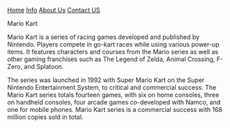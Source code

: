 [Home](https://howitbtecs.github.io/verbose-engine/index)
[Info](https://howitbtecs.github.io/verbose-engine/Info)
[About Us](https://howitbtecs.github.io/verbose-engine/about)
[Contact US](https://howitbtecs.github.io/verbose-engine/contact)

Mario Kart

Mario Kart is a series of racing games developed and published by Nintendo. Players compete in go-kart races while using various power-up items. 
It features characters and courses from the Mario series as well as other gaming franchises such as The Legend of Zelda, Animal Crossing, F-Zero, and Splatoon.

The series was launched in 1992 with Super Mario Kart on the Super Nintendo Entertainment System, to critical and commercial success. 
The Mario Kart series totals fourteen games, with six on home consoles, three on handheld consoles, four arcade games co-developed with Namco, and one for mobile phones.
Mario Kart series is a commercial success with 168 million copies sold in total. 

